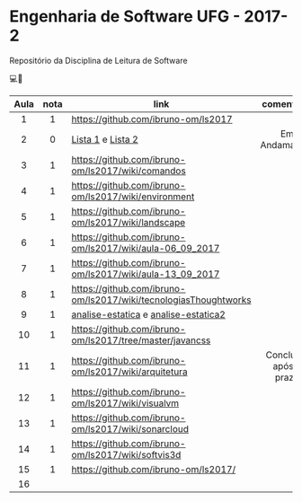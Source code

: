# Engenharia de Software UFG - 2017-2

Repositório da Disciplina de Leitura de Software

 :computer::eyes:


| Aula  | nota | link | comentário  |
|:-:|:-:|---|:-:|
| 1  | 1  | https://github.com/ibruno-om/ls2017  |   |
| 2  | 0  | [Lista 1](https://github.com/ibruno-om/ls2017/blob/master/docs/Lista%201.odt) e [Lista 2](https://github.com/ibruno-om/ls2017/blob/master/docs/Lista%202.odt)  | Em Andamaneto  |
| 3  | 1  | https://github.com/ibruno-om/ls2017/wiki/comandos  |   |
| 4  | 1  | https://github.com/ibruno-om/ls2017/wiki/environment  |   |
| 5  | 1  | https://github.com/ibruno-om/ls2017/wiki/landscape  |   |
| 6  | 1  | https://github.com/ibruno-om/ls2017/wiki/aula-06_09_2017  |   |
| 7  | 1  | https://github.com/ibruno-om/ls2017/wiki/aula-13_09_2017  |   |
| 8  | 1  | https://github.com/ibruno-om/ls2017/wiki/tecnologiasThoughtworks  |   |
| 9  | 1  | [analise-estatica](https://github.com/ibruno-om/ls2017/tree/master/analise-estatica) e [analise-estatica2](https://github.com/ibruno-om/ls2017/tree/master/analise-estatica2)  |   |
| 10  | 1  | https://github.com/ibruno-om/ls2017/tree/master/javancss  |   |
| 11  | 1  | https://github.com/ibruno-om/ls2017/wiki/arquitetura  | Concluída após o prazo  |
| 12  | 1  | https://github.com/ibruno-om/ls2017/wiki/visualvm  |   |
| 13  | 1  | https://github.com/ibruno-om/ls2017/wiki/sonarcloud  |   |
| 14  | 1  | https://github.com/ibruno-om/ls2017/wiki/softvis3d  |   |
| 15  | 1  | https://github.com/ibruno-om/ls2017/  |   |
| 16  |   |   |   |

